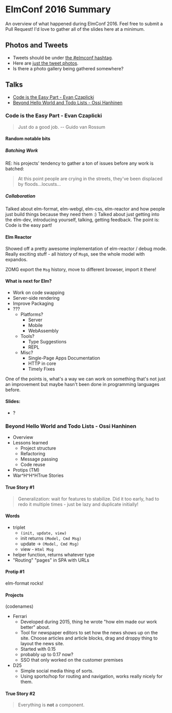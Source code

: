 # ElmConf 2016 Summary

An overview of what happened during ElmConf 2016.  Feel free to submit a Pull
Request!  I'd love to gather all of the slides here at a minimum.

## Photos and Tweets

- Tweets should be under [the #elmconf hashtag](https://twitter.com/hashtag/elmconf?src=hash).
- Here are [just the tweet photos](https://twitter.com/hashtag/elmconf?f=images&vertical=default&src=hash).
- Is there a photo gallery being gathered somewhere?

## Talks

- [Code is the Easy Part - Evan Czaplicki](#code-is-the-easy-part---evan-czaplicki)
- [Beyond Hello World and Todo Lists - Ossi Hanhinen](#beyond-hello-world-and-todo-lists---ossi-hanhinen)

### Code is the Easy Part - Evan Czaplicki

> Just do a good job. -- Guido van Rossum

#### Random notable bits

##### Batching Work

RE: his projects' tendency to gather a ton of issues before any work is batched:

> At this point people are crying in the streets, they've been displaced by
> floods...locusts...

##### Collaboration

Talked about elm-format, elm-webgl, elm-css, elm-reactor and how people just
build things because they need them :)  Talked about just getting into the
elm-dev, introducing yourself, talking, getting feedback.  The point is: Code is
the easy part!

#### Elm Reactor

Showed off a pretty awesome implementation of elm-reactor / debug mode.  Really
exciting stuff - all history of `Msg`s, see the whole model with expandos.

ZOMG export the `Msg` history, move to different browser, import it there!

#### What is next for Elm?

- Work on code swapping
- Server-side rendering
- Improve Packaging
- ???
  - Platforms?
    - Server
    - Mobile
    - WebAssembly
  - Tools?
    - Type Suggestions
    - REPL
  - Misc?
    - Single-Page Apps Documentation
    - HTTP in core
    - Timely Fixes

One of the points is, what's a way we can work on something that's not just an
improvement but maybe hasn't been done in programming languages before.

#### Slides:

- ?

### Beyond Hello World and Todo Lists - Ossi Hanhinen

- Overview
- Lessons learned
  - Project structure
  - Refactoring
  - Message passing
  - Code reuse
- Protips (TM)
- War^H^H^HTrue Stories

#### True Story #1

> Generalization: wait for features to stabilize.  Did it too early, had to redo
> it multiple times - just be lazy and duplicate initially!

#### Words

- triplet
  - `(init, update, view)`
  - init returns `(Model, Cmd Msg)`
  - update -> `(Model, Cmd Msg)`
  - view - `Html Msg`
- helper function, returns whatever type
- "Routing" "pages" in SPA with URLs

#### Protip #1

elm-format rocks!

#### Projects

(codenames)

- Ferrari
  - Developed during 2015, thing he wrote "how elm made our work better" about.
  - Tool for newspaper editors to set how the news shows up on the site.  Choose
    articles and article blocks, drag and droppy thing to layout the news site.
  - Started with 0.15
  - probably up to 0.17 now?
  - SSO that only worked on the customer premises
- D25
  - Simple social media thing of sorts.
  - Using sporto/hop for routing and navigation, works really nicely for them.

#### True Story #2

> Everything is **not** a component.
